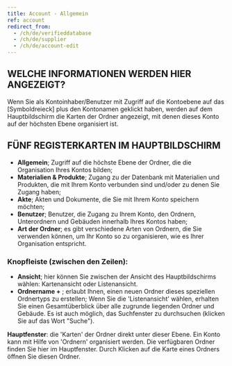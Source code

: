```yaml
---
title: Account - Allgemein
ref: account
redirect_from:
  - /ch/de/verifieddatabase
  - /ch/de/supplier
  - /ch/de/account-edit
---
```


## WELCHE INFORMATIONEN WERDEN HIER ANGEZEIGT?
Wenn Sie als Kontoinhaber/Benutzer mit Zugriff auf die Kontoebene auf das [Symboldreieck] plus den Kontonamen geklickt haben, werden auf dem Hauptbildschirm die Karten der Ordner angezeigt, mit denen dieses Konto auf der höchsten Ebene organisiert ist.

## FÜNF REGISTERKARTEN IM HAUPTBILDSCHIRM
- **Allgemein**; Zugriff auf die höchste Ebene der Ordner, die die Organisation Ihres Kontos bilden;
- **Materialien & Produkte**; Zugang zu der Datenbank mit Materialien und Produkten, die mit Ihrem Konto verbunden sind und/oder zu denen Sie Zugang haben;
- **Akte**; Akten und Dokumente, die Sie mit Ihrem Konto speichern möchten;
- **Benutzer**; Benutzer, die Zugang zu Ihrem Konto, den Ordnern, Unterordnern und Gebäuden innerhalb Ihres Kontos haben;
- **Art der Ordner**; es gibt verschiedene Arten von Ordnern, die Sie verwenden können, um Ihr Konto so zu organisieren, wie es Ihrer Organisation entspricht.

### Knopfleiste (zwischen den Zeilen):
- **Ansicht**; hier können Sie zwischen der Ansicht des Hauptbildschirms wählen: Kartenansicht oder Listenansicht.
- **Ordnername +** ; erlaubt Ihnen, einen neuen Ordner dieses speziellen Ordnertyps zu erstellen;
Wenn Sie die 'Listenansicht' wählen, erhalten Sie einen Gesamtüberblick über alle zugrunde liegenden Ordner und Gebäude. Es ist auch möglich, das Suchfenster zu durchsuchen (klicken Sie auf das Wort "Suche").

**Hauptfenster**: die 'Karten' der Ordner direkt unter dieser Ebene. Ein Konto kann mit Hilfe von 'Ordnern' organisiert werden. Die verfügbaren Ordner finden Sie hier im Hauptfenster. Durch Klicken auf die Karte eines Ordners öffnen Sie diesen Ordner.

